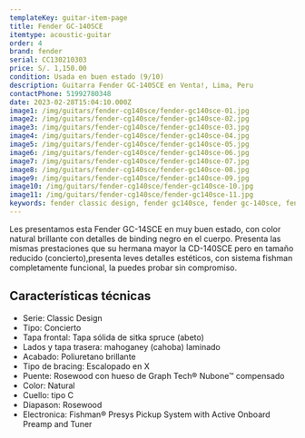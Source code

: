 ```yaml
---
templateKey: guitar-item-page
title: Fender GC-140SCE
itemtype: acoustic-guitar
order: 4
brand: fender
serial: CC130210303
price: S/. 1,150.00
condition: Usada en buen estado (9/10)
description: Guitarra Fender GC-140SCE en Venta!, Lima, Peru
contactPhone: 51992780348
date: 2023-02-28T15:04:10.000Z
image1: /img/guitars/fender-cg140sce/fender-gc140sce-01.jpg
image2: /img/guitars/fender-cg140sce/fender-gc140sce-02.jpg
image3: /img/guitars/fender-cg140sce/fender-gc140sce-03.jpg
image4: /img/guitars/fender-cg140sce/fender-gc140sce-04.jpg
image5: /img/guitars/fender-cg140sce/fender-gc140sce-05.jpg
image6: /img/guitars/fender-cg140sce/fender-gc140sce-06.jpg
image7: /img/guitars/fender-cg140sce/fender-gc140sce-07.jpg
image8: /img/guitars/fender-cg140sce/fender-gc140sce-08.jpg
image9: /img/guitars/fender-cg140sce/fender-gc140sce-09.jpg
image10: /img/guitars/fender-cg140sce/fender-gc140sce-10.jpg
image11: /img/guitars/fender-cg140sce/fender-gc140sce-11.jpg
keywords: fender classic design, fender gc140sce, fender gc-140sce, fender gc140s, fender gc 140 sce
---
```

Les presentamos esta Fender GC-14SCE en muy buen estado, con color natural brillante con detalles de binding negro en el cuerpo.
Presenta las mismas prestaciones que su hermana mayor la CD-140SCE pero en tamaño reducido (concierto),presenta leves detalles estéticos, con sistema fishman completamente funcional, la puedes probar sin compromiso.

## Características técnicas

* Serie: Classic Design
* Tipo: Concierto
* Tapa frontal: Tapa sólida de sitka spruce (abeto)
* Lados y tapa trasera: mahoganey (cahoba) laminado
* Acabado: Poliuretano brillante
* Tipo de bracing: Escalopado en X
* Puente: Rosewood con hueso de Graph Tech® Nubone™ compensado
* Color: Natural
* Cuello: tipo C
* Diapason: Rosewood
* Electronica: Fishman® Presys Pickup System with Active Onboard Preamp and Tuner

